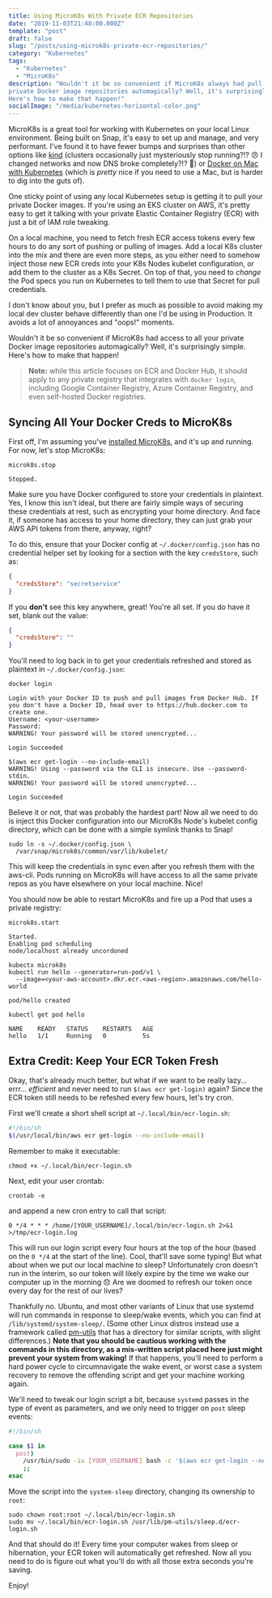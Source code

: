 ```yaml
---
title: Using MicroK8s With Private ECR Repositories
date: "2019-11-03T21:48:00.000Z"
template: "post"
draft: false
slug: "/posts/using-microk8s-private-ecr-repositories/"
category: "Kubernetes"
tags:
  - "Kubernetes"
  - "MicroK8s"
description: "Wouldn't it be so convenient if MicroK8s always had pull access to all your
private Docker image repositories automagically? Well, it's surprisingly simple.
Here's how to make that happen!"
socialImage: "/media/kubernetes-horizontal-color.png"
---
```

MicroK8s is a great tool for working with Kubernetes on your local Linux environment.
Being built on Snap, it's easy to set up and manage, and very performant. I've found it to have fewer
bumps and surprises than other options like [kind](https://kind.sigs.k8s.io/)
(clusters occasionally just mysteriously stop running?!? 😠 I changed networks and now DNS broke completely?!? 🤬) or
[Docker on Mac with Kubernetes](https://www.docker.com/blog/docker-mac-kubernetes/)
(which is *pretty* nice if you need to use a Mac, but is harder to dig
into the guts of).

One sticky point of using any local Kubernetes setup is getting it to pull your
private Docker images. If you're using an EKS cluster on AWS, it's pretty easy to get it
talking with your private Elastic Container Registry (ECR) with just a bit of IAM role tweaking.

On a local machine, you need to fetch fresh ECR access tokens every few hours to do any
sort of pushing or pulling of images. Add a local K8s cluster into the mix and
there are even more steps, as you either need
to somehow inject those new ECR creds into your K8s Nodes kubelet configuration, or add
them to the cluster as a K8s Secret. On top of that, you need to *change* the Pod
specs you run on Kubernetes to tell them to use that Secret for pull credentials.

I don't know about you, but I prefer as much as possible to avoid making my
local dev cluster behave differently than
one I'd be using in Production. It avoids a lot of annoyances and "oops!" moments.

Wouldn't it be so convenient if MicroK8s had access to all your private Docker image
repositories automagically? Well, it's surprisingly simple. Here's how to
make that happen!

> **Note:** while this article focuses on ECR and Docker Hub, it should apply
to any private registry that integrates with `docker login`, including
Google Container Registry, Azure Container Registry, and even self-hosted Docker registries.

## Syncing All Your Docker Creds to MicroK8s

First off, I'm assuming you've [installed MicroK8s](https://microk8s.io/docs/),
and it's up and running. For now, let's stop MicroK8s:

```bash{outputLines: 2-3}
microk8s.stop

Stopped.
```

Make sure you have Docker configured to store your credentials in plaintext. Yes,
I know this isn't ideal, but there are fairly simple ways of securing these credentials
at rest, such as encrypting your home directory. And face it, if someone has access
to your home directory, they can just grab your AWS API tokens from there, anyway, right?

To do this, ensure that your Docker config at `~/.docker/config.json` has no
credential helper set by looking for a section with the key `credsStore`, such as:

```json
{
  "credsStore": "secretservice"
}
```

If you **don't** see this key anywhere, great! You're all set. If you do have it set, blank out the value:

```json
{
  "credsStore": ""
}
```

You'll need to log back in to get your credentials refreshed and stored as plaintext
in `~/.docker/config.json`:

```bash{outputLines: 2-9,11-15}
docker login

Login with your Docker ID to push and pull images from Docker Hub. If you don't have a Docker ID, head over to https://hub.docker.com to create one.
Username: <your-username>
Password:
WARNING! Your password will be stored unencrypted...

Login Succeeded

$(aws ecr get-login --no-include-email)
WARNING! Using --password via the CLI is insecure. Use --password-stdin.
WARNING! Your password will be stored unencrypted...

Login Succeeded
```

Believe it or not, that was probably the hardest part! Now all we need to do is inject
this Docker configuration into our MicroK8s Node's kubelet config directory, which can
be done with a simple symlink thanks to Snap!

```bash{outputLines: 2}
sudo ln -s ~/.docker/config.json \
  /var/snap/microk8s/common/var/lib/kubelet/
```

This will keep the credentials in sync even after you refresh them with the
aws-cli. Pods running on MicroK8s will have access to all the same private repos
as you have elsewhere on your local machine. Nice!

You should now be able to restart MicroK8s and fire up a Pod that uses a private registry:

```bash{outputLines: 2-6,9-12,14-16}
microk8s.start

Started.
Enabling pod scheduling
node/localhost already uncordoned

kubectx microk8s
kubectl run hello --generator=run-pod/v1 \
  --image=<your-aws-account>.dkr.ecr.<aws-region>.amazonaws.com/hello-world

pod/hello created

kubectl get pod hello

NAME    READY   STATUS    RESTARTS   AGE
hello   1/1     Running   0          5s
```

## Extra Credit: Keep Your ECR Token Fresh

Okay, that's already much better, but what if we want to be really lazy... errr... *efficient* and never need to run `$(aws ecr get-login)` again? Since the ECR token still needs to be refeshed every few hours, let's try cron. 

First we'll create a short shell script at `~/.local/bin/ecr-login.sh`:

```bash
#!/bin/sh
$(/usr/local/bin/aws ecr get-login --no-include-email)
```

Remember to make it executable:

```bash{outputLines: 2}
chmod +x ~/.local/bin/ecr-login.sh
```

Next, edit your user crontab:

```bash{outputLines: 2}
crontab -e
```

and append a new cron entry to call that script:

```text
0 */4 * * * /home/[YOUR_USERNAME]/.local/bin/ecr-login.sh 2>&1 >/tmp/ecr-login.log
```

This will run our login script every four hours at the top of the hour (based on the `0 */4` at the start of the line). Cool, that'll save some typing! But what about when we put our local machine to sleep? Unfortunately cron doesn't run in the interim, so our token will likely expire by the time we wake our computer up in the morning 😞 Are we doomed to refresh our token once every day for the rest of our lives?

Thankfully no. Ubuntu, and most other variants of Linux that use systemd will run commands in response to sleep/wake events, which you can find at `/lib/systemd/system-sleep/`. (Some other Linux distros instead use a framework called [pm-utils](https://pm-utils.freedesktop.org/wiki/) that has a directory for similar scripts, with slight differences.) **Note that you should be cautious working with the commands in this directory, as a mis-written script placed here just might prevent your system from waking!** If that happens, you'll need to perform a hard power cycle to circumnavigate the wake event, or worst case a system recovery to remove the offending script and get your machine working again.

We'll need to tweak our login script a bit, because `systemd` passes in the type of event as parameters, and we only need to trigger on `post` sleep events:

```bash
#!/bin/sh

case $1 in
  post)
    /usr/bin/sudo -iu [YOUR_USERNAME] bash -c '$(aws ecr get-login --no-include-email)' >> /tmp/ecr-login.log
    ;;
esac
```

Move the script into the `system-sleep` directory, changing its ownership to `root`:

```bash{outputLines: 3}
sudo chown root:root ~/.local/bin/ecr-login.sh
sudo mv ~/.local/bin/ecr-login.sh /usr/lib/pm-utils/sleep.d/ecr-login.sh
```

And that should do it! Every time your computer wakes from sleep or hibernation, your ECR token will automatically get refreshed. Now all you need to do is figure out what you'll do with all those extra seconds you're saving.

Enjoy!
